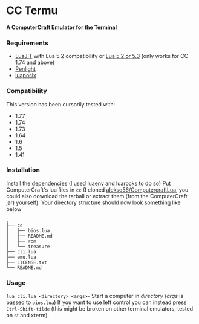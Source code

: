 # CC Termu
**A ComputerCraft Emulator for the Terminal**


### Requirements
- [LuaJIT](http://luajit.org/) with Lua 5.2 compatibility or [Lua 5.2 or 5.3](http://www.lua.org/) (only works for CC 1.74 and above)
- [Penlight](http://stevedonovan.github.io/Penlight/api/index.html)
- [luaposix](http://luaposix.github.io/luaposix/)

### Compatibility
This version has been cursorily tested with:

- 1.77
- 1.74
- 1.73
- 1.64
- 1.6
- 1.5
- 1.41

### Installation
Install the dependencies (I used luaenv and luarocks to do so)
Put ComputerCraft's lua files in `cc` (I cloned [alekso56/ComputercraftLua](https://github.com/alekso56/ComputercraftLua), you could also download the tarball or extract them (from the ComputerCraft jar) yourself).
Your directory structure should now look something like below
```
.
├── cc
│   ├── bios.lua
│   ├── README.md
│   ├── rom
│   └── treasure
├── cli.lua
├── emu.lua
├── LICENSE.txt
└── README.md
```

### Usage
`lua cli.lua <directory> <args>`- Start a computer in *directory* (*args* is passed to `bios.lua`)
If you want to use left control you can instead press `Ctrl-Shift-tilde` (this might be broken on other terminal emulators, tested on st and xterm).
